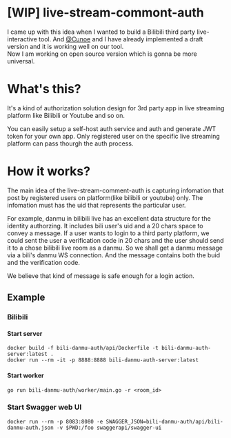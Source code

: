 # [WIP] live-stream-commont-auth
I came up with this idea when I wanted to build a Bilibili third party live-interactive tool. And [@Cunoe](https://github.com/CUNOE) and I have already implemented a draft version and it is working well on our tool.  
Now I am working on open source version which is gonna be more universal.   
# What's this?  
It's a kind of authorization solution design for 3rd party app in live streaming platform like Bilibili or Youtube and so on.  

You can easily setup a self-host auth service and auth and generate JWT token for your own app. Only registered user on the specific live streaming platform can pass thourgh the auth process.  

# How it works?
The main idea of the live-stream-comment-auth is capturing infomation that post by registered users on platform(like bilibili or youtube) only. The infomation must has the uid that represents the particular user.  

For example, danmu in bilibili live has an excellent data structure for the identity authorzing. It includes bili user's uid and a 20 chars space to convey a message. If a user wants to login to a third party platform, we could sent the user a verification code in 20 chars and the user should send it to a chose bilibili live room as a danmu. So we shall get a danmu message via a bili's danmu WS connection. And the message contains both the buid and the verification code.  

We believe that kind of message is safe enough for a login action.  

## Example  
### Bilibili
#### Start server
```
docker build -f bili-danmu-auth/api/Dockerfile -t bili-danmu-auth-server:latest .
docker run --rm -it -p 8888:8888 bili-danmu-auth-server:latest
```
#### Start worker
`go run bili-danmu-auth/worker/main.go -r <room_id>`

### Start Swagger web UI
`docker run --rm -p 8083:8080 -e SWAGGER_JSON=bili-danmu-auth/api/bili-danmu-auth.json -v $PWD:/foo swaggerapi/swagger-ui`
